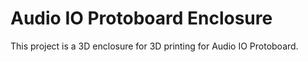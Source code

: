 # Audio IO Protoboard Enclosure

This project is a 3D enclosure for 3D printing for Audio IO Protoboard.